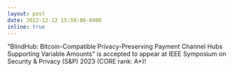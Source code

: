 ```yaml
---
layout: post
date: 2022-12-12 15:59:00-0400
inline: true
---
```


"BlindHub: Bitcoin-Compatible Privacy-Preserving Payment Channel Hubs Supporting Variable Amounts" is accepted to appear at IEEE Symposium on Security & Privacy (S&P) 2023 (CORE rank: A*)!
